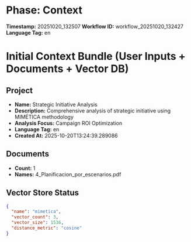 # Phase: Context
**Timestamp:** 20251020_132507
**Workflow ID:** workflow_20251020_132427
**Language Tag:** en
# Initial Context Bundle (User Inputs + Documents + Vector DB)

## Project
- **Name:** Strategic Initiative Analysis
- **Description:** Comprehensive analysis of strategic initiative using MIMÉTICA methodology
- **Analysis Focus:** Campaign ROI Optimization
- **Language Tag:** en
- **Created At:** 2025-10-20T13:24:39.289086

## Documents
- **Count:** 1
- **Names:** 4_Planificacion_por_escenarios.pdf

## Vector Store Status
```json
{
  "name": "mimetica",
  "vector_count": 3,
  "vector_size": 1536,
  "distance_metric": "cosine"
}
```
